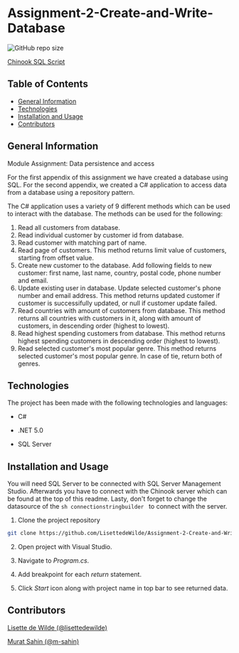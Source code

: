 # Assignment-2-Create-and-Write-Database

![GitHub repo size](https://img.shields.io/github/repo-size/LisettedeWilde/Assignment-2-Create-and-Write-Database)

[Chinook SQL Script](https://lms.noroff.no/pluginfile.php/184704/mod_assign/introattachment/0/Chinook_SqlServer_AutoIncrementPKs.sql?forcedownload=1)

## Table of Contents

- [General Information](#general-information)
- [Technologies](#technologies)
- [Installation and Usage](#installation-and-usage)
- [Contributors](#contributors)

## General Information

Module Assignment: Data persistence and access

For the first appendix of this assignment we have created a database using SQL. For the second appendix, we created a C# application to access data from a database using a repository pattern.

The C# application uses a variety of 9 different methods which can be used to interact with the database.
The methods can be used for the following:

1. Read all customers from database.
2. Read individual customer by customer id from database.
3. Read customer with matching part of name. 
4. Read page of customers. This method returns limit value of customers, starting from offset value.
5. Create new customer to the database. Add following fields to new customer: first name, last name, country, postal code, phone number and email. 
6. Update existing user in database. Update selected customer's phone number and email address. This method returns updated customer if customer is successifully updated, or null if customer update failed.
7. Read countries with amount of customers from database. This method returns all countries with customers in it, along with amount of customers, in descending order (highest to lowest).
8. Read highest spending customers from database. This method returns highest spending customers in descending order (highest to lowest).
9. Read selected customer's most popular genre. This method returns selected customer's most popular genre. In case of tie, return both of genres.

## Technologies

The project has been made with the following technologies and languages:

- C#

- .NET 5.0

- SQL Server

## Installation and Usage

You will need SQL Server to be connected with SQL Server Management Studio. Afterwards you have to connect with the Chinook server which can be found at the top of this readme. Lasty, don't forget to change the datasource of the ```sh connectionstringbuilder ``` to connect with the server.

1. Clone the project repository

```sh
git clone https://github.com/LisettedeWilde/Assignment-2-Create-and-Write-Database.git
```

2. Open project with Visual Studio.

3. Navigate to *Program.cs*.

4. Add breakpoint for each *return* statement.

5. Click *Start* icon along with project name in top bar to see returned data.

## Contributors

[Lisette de Wilde (@lisettedewilde)](https://github.com/LisettedeWilde)

[Murat Sahin (@m-sahin)](https://github.com/m-sahin)
